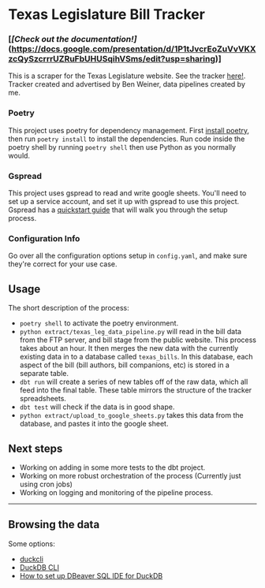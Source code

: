 # Texas Legislature Bill Tracker

### [***[Check out the documentation!]***(https://docs.google.com/presentation/d/1P1tJvcrEoZuVvVKXzcQySzcrrrUZRuFbUHUSqihVSms/edit?usp=sharing)]

This is a scraper for the Texas Legislature website. See the tracker [here!](https://docs.google.com/spreadsheets/d/1LLRIF6TTD5z4BRdYUGrNz_pT9FxDdxwIq7dqgGmDJyM/edit?usp=sharing). Tracker created and advertised by Ben Weiner, data pipelines created by me. 


### Poetry
This project uses poetry for dependency management. First [install poetry](https://python-poetry.org/docs/), then run `poetry install` to install the dependencies. Run code inside the poetry shell by running `poetry shell` then use Python as you normally would. 

### Gspread
This project uses gspread to read and write google sheets. You'll need to set up a service account, and set it up with gspread to use this project. Gspread has a [quickstart guide](https://docs.gspread.org/en/v6.1.3/oauth2.html#enable-api-access-for-a-project) that will walk you through the setup process.

### Configuration Info
Go over all the configuration options setup in `config.yaml`, and make sure they're correct for your use case.

## Usage

The short description of the process:
- `poetry shell` to activate the poetry environment.
- `python extract/texas_leg_data_pipeline.py` will read in the bill data from the FTP server, and bill stage from the public website. This process takes about an hour. It then merges the new data with the currently existing data in to a database called `texas_bills`. In this database, each aspect of the bill (bill authors, bill companions, etc) is stored in a separate table. 
- `dbt run` will create a series of new tables off of the raw data, which all feed into the final table. These table mirrors the structure of the tracker spreadsheets.
- `dbt test` will check if the data is in good shape.
- `python extract/upload_to_google_sheets.py` takes this data from the database, and pastes it into the google sheet.

## Next steps
- Working on adding in some more tests to the dbt project.
- Working on more robust orchestration of the process (Currently just using cron jobs)
- Working on logging and monitoring of the pipeline process.

---

## Browsing the data
Some options:
- [duckcli](https://pypi.org/project/duckcli/)
- [DuckDB CLI](https://duckdb.org/docs/installation/?environment=cli)
- [How to set up DBeaver SQL IDE for DuckDB](https://duckdb.org/docs/guides/sql_editors/dbeaver)


